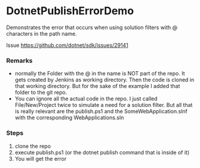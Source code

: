 # DotnetPublishErrorDemo
Demonstrates the error that occurs when using solution filters with @ characters in the path name.

Issue https://github.com/dotnet/sdk/issues/29141

### Remarks
- normally the Folder with the @ in the name is NOT part of the repo. It gets created by Jenkins as working directory. Then the code is cloned in that working directory. But for the sake of the example I added that folder to the git repo.
- You can ignore all the actual code in the repo. I just called File/New/Project twice to simulate a need for a solution filter. But all that is really relevant are the publish.ps1 and the SomeWebApplication.slnf with the corresponding WebApplications.sln

### Steps
1. clone the repo
2. execute publish.ps1 (or the dotnet publish command that is inside of it)
3. You will get the error
